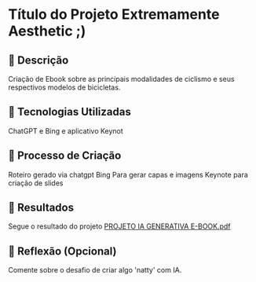 # Título do Projeto Extremamente Aesthetic ;)

## 📒 Descrição
Criação de Ebook sobre as principais modalidades de ciclismo e seus respectivos modelos de bicicletas.

## 🤖 Tecnologias Utilizadas
ChatGPT e Bing e aplicativo Keynot

## 🧐 Processo de Criação
Roteiro gerado via chatgpt
Bing Para gerar capas e imagens
Keynote para criação de slides

## 🚀 Resultados
Segue o resultado do projeto  [PROJETO IA GENERATIVA E-BOOK.pdf](https://github.com/danielmagalhaescef/lab-natty-or-not/tree/main#:~:text=Ebook_Ciclismo_PDF.pdf)

## 💭 Reflexão (Opcional)
Comente sobre o desafio de criar algo 'natty' com IA.
